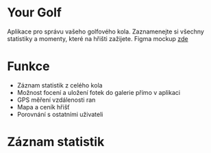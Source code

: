 # Your Golf
Aplikace pro správu vašeho golfového kola. Zaznamenejte si všechny statistiky a momenty, které na hřišti zažijete.
Figma mockup [zde](https://www.figma.com/file/icMq6lVPGjWFFUewRI59Fw/Untitled?node-id=0%3A1&t=2FrhlWFwXTdiU6Ha-1)
# Funkce
* Záznam statistik z celého kola
* Možnost focení a uložení fotek do galerie přímo v aplikaci
* GPS měření vzdálenosti ran
* Mapa a ceník hřišť 
* Porovnání s ostatními uživateli
# Záznam statistik
